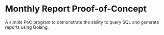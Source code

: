 # Monthly Report Proof-of-Concept

A simple PoC program to demonstrate the ability to query SQL and generate reports using Golang.
